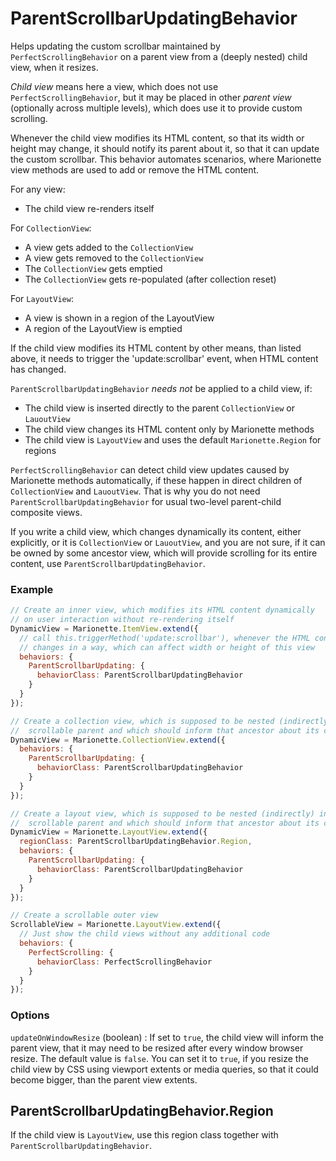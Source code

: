 ParentScrollbarUpdatingBehavior
===============================

Helps updating the custom scrollbar maintained by `PerfectScrollingBehavior`
on a parent view from a (deeply nested) child view, when it resizes.

*Child view* means here a view, which does not use `PerfectScrollingBehavior`,
but it may be placed in other *parent view* (optionally across multiple
levels), which does use it to provide custom scrolling.

Whenever the child view modifies its HTML content, so that its width or
height may change, it should notify its parent about it, so that it can
update the custom scrollbar.  This behavior automates scenarios, where
Marionette view methods are used to add or remove the HTML content.

For any view:

* The child view re-renders itself

For `CollectionView`:

* A view gets added to the `CollectionView`
* A view gets removed to the `CollectionView`
* The `CollectionView` gets emptied
* The `CollectionView` gets re-populated (after collection reset)

For `LayoutView`:

* A view is shown in a region of the LayoutView
* A region of the LayoutView is emptied

If the child view modifies its HTML content by other means, than listed
above, it needs to trigger the 'update:scrollbar' event, when HTML content
has changed.

`ParentScrollbarUpdatingBehavior` *needs not* be applied to a child view, if:

* The child view is inserted directly to the parent `CollectionView` or
  `LauoutView`
* The child view changes its HTML content only by Marionette methods
* The child view is `LayoutView` and uses the default `Marionette.Region`
  for regions

`PerfectScrollingBehavior` can detect child view updates caused by Marionette
methods automatically, if these happen in direct children of `CollectionView`
and `LauoutView`.  That is why you do not need `ParentScrollbarUpdatingBehavior`
for usual two-level parent-child composite views.

If you write a child view, which changes dynamically its content, either
explicitly, or it is `CollectionView` or `LauoutView`, and you are not
sure, if it can be owned by some ancestor view, which will provide scrolling
for its entire content, use `ParentScrollbarUpdatingBehavior`.

### Example

```javascript
// Create an inner view, which modifies its HTML content dynamically
// on user interaction without re-rendering itself
DynamicView = Marionette.ItemView.extend({
  // call this.triggerMethod('update:scrollbar'), whenever the HTML content
  // changes in a way, which can affect width or height of this view
  behaviors: {
    ParentScrollbarUpdating: {
      behaviorClass: ParentScrollbarUpdatingBehavior
    }
  }
});

// Create a collection view, which is supposed to be nested (indirectly) in a
//  scrollable parent and which should inform that ancestor about its changes
DynamicView = Marionette.CollectionView.extend({
  behaviors: {
    ParentScrollbarUpdating: {
      behaviorClass: ParentScrollbarUpdatingBehavior
    }
  }
});

// Create a layout view, which is supposed to be nested (indirectly) in a
//  scrollable parent and which should inform that ancestor about its changes
DynamicView = Marionette.LayoutView.extend({
  regionClass: ParentScrollbarUpdatingBehavior.Region,
  behaviors: {
    ParentScrollbarUpdating: {
      behaviorClass: ParentScrollbarUpdatingBehavior
    }
  }
});

// Create a scrollable outer view
ScrollableView = Marionette.LayoutView.extend({
  // Just show the child views without any additional code
  behaviors: {
    PerfectScrolling: {
      behaviorClass: PerfectScrollingBehavior
    }
  }
});
```

### Options

`updateOnWindowResize` (boolean)
: If set to `true`, the child view will inform the parent view, that it may
  need to be resized after every window browser resize.  The default value
  is `false`.  You can set it to `true`, if you resize the child view by CSS
  using viewport extents or media queries, so that it could become bigger,
  than the parent view extents.

## ParentScrollbarUpdatingBehavior.Region

If the child view is `LayoutView`, use this region class together with
`ParentScrollbarUpdatingBehavior`.
